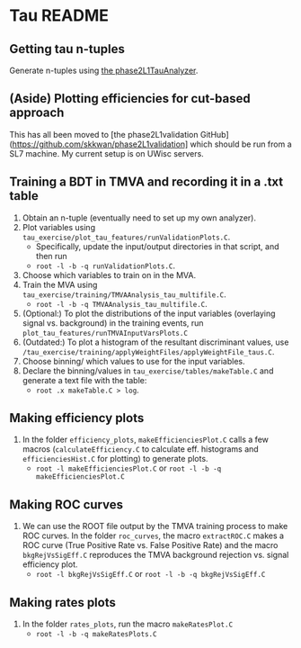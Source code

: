 # Tau README

## Getting tau n-tuples
Generate n-tuples using [the phase2L1TauAnalyzer](https://github.com/skkwan/phase2L1TauAnalyzer).

## (Aside) Plotting efficiencies for cut-based approach
This has all been moved to [the phase2L1validation GitHub](https://github.com/skkwan/phase2L1validation] which should be run from a SL7 machine. My current setup is on UWisc servers.

## Training a BDT in TMVA and recording it in a .txt table
1. Obtain an n-tuple (eventually need to set up my own analyzer).
1. Plot variables using `tau_exercise/plot_tau_features/runValidationPlots.C`. 
   * Specifically, update the input/output directories in that script, and then run
   * `root -l -b -q runValidationPlots.C`.
1. Choose which variables to train on in the MVA.
1. Train the MVA using `tau_exercise/training/TMVAAnalysis_tau_multifile.C`.
   * `root -l -b -q TMVAAnalysis_tau_multifile.C`.
1. (Optional:) To plot the distributions of the input variables (overlaying signal vs. background) in the training events, run `plot_tau_features/runTMVAInputVarsPlots.C`
1. (Outdated:) To plot a histogram of the resultant discriminant values, use `/tau_exercise/training/applyWeightFiles/applyWeightFile_taus.C`.
1. Choose binning/ which values to use for the input variables.
1. Declare the binning/values in `tau_exercise/tables/makeTable.C` and generate a text file with the table:
   * `root .x makeTable.C > log`.

## Making efficiency plots
1. In the folder `efficiency_plots`, `makeEfficienciesPlot.C` calls a few macros (`calculateEfficiency.C` to calculate eff. histograms and
   `efficienciesHist.C` for plotting) to generate plots. 
   * `root -l makeEfficienciesPlot.C` or `root -l -b -q makeEfficienciesPlot.C`

## Making ROC curves
1. We can use the ROOT file output by the TMVA training process to make ROC curves.
   In the folder `roc_curves`, the macro `extractROC.C` makes a ROC curve (True Positive Rate vs. False Positive Rate)
   and the macro `bkgRejVsSigEff.C` reproduces the TMVA background rejection vs. signal efficiency plot.
   * `root -l bkgRejVsSigEff.C` or `root -l -b -q bkgRejVsSigEff.C`

## Making rates plots
1. In the folder `rates_plots`, run the macro `makeRatesPlot.C`
   * `root -l -b -q makeRatesPlots.C`
